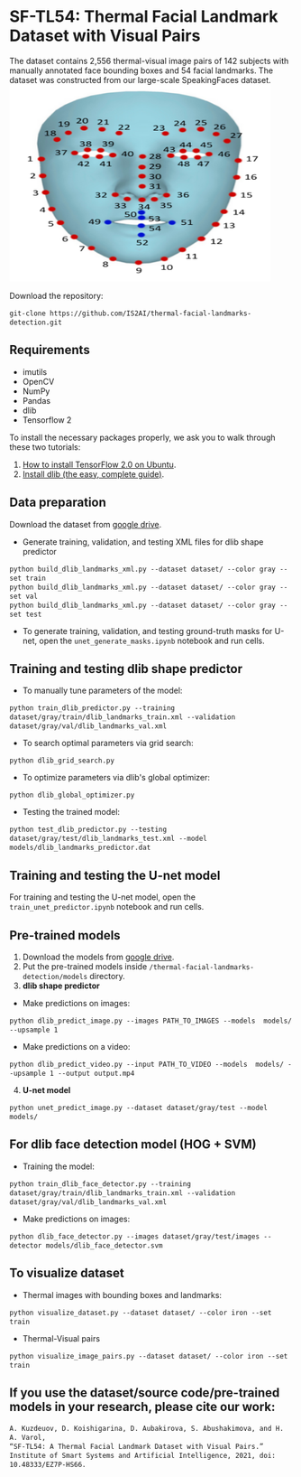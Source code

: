 # SF-TL54: Thermal Facial Landmark Dataset with Visual Pairs
The dataset contains 2,556 thermal-visual image pairs of 142 subjects with manually annotated face bounding boxes and 54 facial landmarks. The dataset was constructed from our large-scale SpeakingFaces dataset. 
<img src= "https://raw.githubusercontent.com/IS2AI/thermal-facial-landmarks-detection/main/figures/land_conf.png" width="464" height="348"> 

Download the repository:
```
git-clone https://github.com/IS2AI/thermal-facial-landmarks-detection.git
```
## Requirements
- imutils
- OpenCV
- NumPy
- Pandas
- dlib
- Tensorflow 2

To install the necessary packages properly, we ask you to walk through these two tutorials:
1. [How to install TensorFlow 2.0 on Ubuntu](https://www.pyimagesearch.com/2019/12/09/how-to-install-tensorflow-2-0-on-ubuntu/).
2. [Install dlib (the easy, complete guide)](https://www.pyimagesearch.com/2018/01/22/install-dlib-easy-complete-guide/).

## Data preparation
Download the dataset from [google drive](https://drive.google.com/drive/folders/1XLehM5DYqLqiAsteO_h1PYZnavcCNOcR?usp=sharing).

- Generate training, validation, and testing XML files for dlib shape predictor
```
python build_dlib_landmarks_xml.py --dataset dataset/ --color gray --set train
python build_dlib_landmarks_xml.py --dataset dataset/ --color gray --set val 
python build_dlib_landmarks_xml.py --dataset dataset/ --color gray --set test
```

- To generate training, validation, and testing ground-truth masks for U-net, open the `unet_generate_masks.ipynb` notebook and run cells.

## Training and testing dlib shape predictor
- To manually tune parameters of the model:
```
python train_dlib_predictor.py --training dataset/gray/train/dlib_landmarks_train.xml --validation dataset/gray/val/dlib_landmarks_val.xml
```
- To search optimal parameters via grid search:
```
python dlib_grid_search.py
```
- To optimize parameters via dlib's global optimizer:
```
python dlib_global_optimizer.py
```
- Testing the trained model:
```
python test_dlib_predictor.py --testing dataset/gray/test/dlib_landmarks_test.xml --model models/dlib_landmarks_predictor.dat
```

## Training and testing the U-net model
For training and testing the U-net model, open the `train_unet_predictor.ipynb` notebook and run cells.

## Pre-trained models
1. Download the models from [google drive](https://drive.google.com/drive/folders/1XLehM5DYqLqiAsteO_h1PYZnavcCNOcR?usp=sharing).
2. Put the pre-trained models inside `/thermal-facial-landmarks-detection/models` directory.
3. **dlib shape predictor**
- Make predictions on images:
```
python dlib_predict_image.py --images PATH_TO_IMAGES --models  models/ --upsample 1
```
- Make predictions on a video:
```
python dlib_predict_video.py --input PATH_TO_VIDEO --models  models/ --upsample 1 --output output.mp4
```
4. **U-net model**
```
python unet_predict_image.py --dataset dataset/gray/test --model  models/ 
```


## For dlib face detection model (HOG + SVM)
- Training the model:
```
python train_dlib_face_detector.py --training dataset/gray/train/dlib_landmarks_train.xml --validation dataset/gray/val/dlib_landmarks_val.xml
```
- Make predictions on images:
```
python dlib_face_detector.py --images dataset/gray/test/images --detector models/dlib_face_detector.svm
```

## To visualize dataset
- Thermal images with bounding boxes and landmarks:
```
python visualize_dataset.py --dataset dataset/ --color iron --set train
```
- Thermal-Visual pairs
```
python visualize_image_pairs.py --dataset dataset/ --color iron --set train

```

## If you use the dataset/source code/pre-trained models in your research, please cite our work:
```
A. Kuzdeuov, D. Koishigarina, D. Aubakirova, S. Abushakimova, and H. A. Varol, 
“SF-TL54: A Thermal Facial Landmark Dataset with Visual Pairs.” 
Institute of Smart Systems and Artificial Intelligence, 2021, doi: 10.48333/EZ7P-HS66.
```


